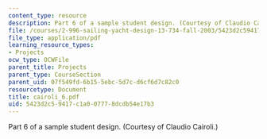 ```yaml
---
content_type: resource
description: Part 6 of a sample student design. (Courtesy of Claudio Cairoli.)
file: /courses/2-996-sailing-yacht-design-13-734-fall-2003/5423d2c59417c1a007778dcdb54e17b3_cairoli_6.pdf
file_type: application/pdf
learning_resource_types:
- Projects
ocw_type: OCWFile
parent_title: Projects
parent_type: CourseSection
parent_uid: 07f549fd-6b15-5ebc-5d7c-d6cf6d7c82c0
resourcetype: Document
title: cairoli_6.pdf
uid: 5423d2c5-9417-c1a0-0777-8dcdb54e17b3
---
```

Part 6 of a sample student design. (Courtesy of Claudio Cairoli.)

